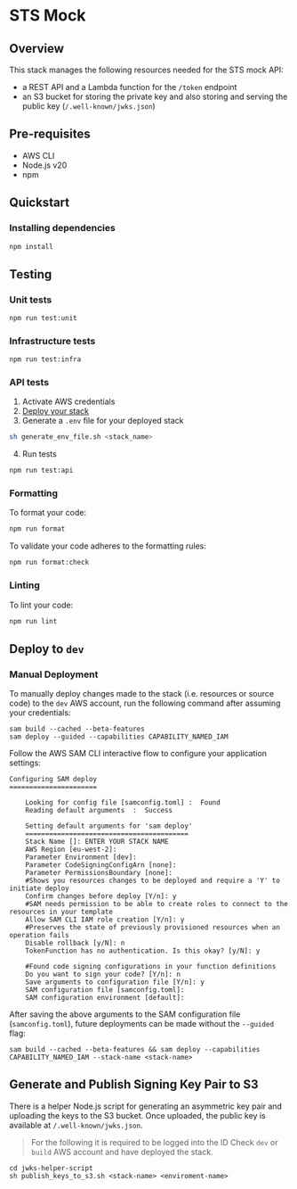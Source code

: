 # STS Mock 

## Overview
This stack manages the following resources needed for the STS mock API:
* a REST API and a Lambda function for the `/token` endpoint
* an S3 bucket for storing the private key and also storing and serving the public key (`/.well-known/jwks.json`)

## Pre-requisites
- AWS CLI
- Node.js v20
- npm

## Quickstart
### Installing dependencies
```bash
npm install
```

## Testing
### Unit tests
```bash
npm run test:unit
```

### Infrastructure tests
```bash
npm run test:infra
```

### API tests
1. Activate AWS credentials
2. [Deploy your stack](#deploy-to-dev)
3. Generate a `.env` file for your deployed stack
```bash
sh generate_env_file.sh <stack_name>
```
4. Run tests
```bash
npm run test:api
```

### Formatting
To format your code:
```bash
npm run format
```

To validate your code adheres to the formatting rules:
```bash
npm run format:check
```

### Linting
To lint your code:
```bash
npm run lint
```

## Deploy to `dev`
### Manual Deployment
To manually deploy changes made to the stack (i.e. resources or source code) to the `dev` AWS account, run the following command after assuming your credentials:
```shell
sam build --cached --beta-features
sam deploy --guided --capabilities CAPABILITY_NAMED_IAM
```

Follow the AWS SAM CLI interactive flow to configure your application settings:

```shell
Configuring SAM deploy
======================

	Looking for config file [samconfig.toml] :  Found
	Reading default arguments  :  Success

	Setting default arguments for 'sam deploy'
	=========================================
	Stack Name []: ENTER YOUR STACK NAME
	AWS Region [eu-west-2]:
	Parameter Environment [dev]:
	Parameter CodeSigningConfigArn [none]:
	Parameter PermissionsBoundary [none]:
	#Shows you resources changes to be deployed and require a 'Y' to initiate deploy
	Confirm changes before deploy [Y/n]: y
	#SAM needs permission to be able to create roles to connect to the resources in your template
	Allow SAM CLI IAM role creation [Y/n]: y
	#Preserves the state of previously provisioned resources when an operation fails
	Disable rollback [y/N]: n
	TokenFunction has no authentication. Is this okay? [y/N]: y

	#Found code signing configurations in your function definitions
	Do you want to sign your code? [Y/n]: n
	Save arguments to configuration file [Y/n]: y
	SAM configuration file [samconfig.toml]:
	SAM configuration environment [default]:
```

After saving the above arguments to the SAM configuration file (`samconfig.toml`), future deployments can be made without the `--guided` flag:
```shell
sam build --cached --beta-features && sam deploy --capabilities CAPABILITY_NAMED_IAM --stack-name <stack-name>   
```

## Generate and Publish Signing Key Pair to S3
There is a helper Node.js script for generating an asymmetric key pair and uploading the keys to the S3 bucket. Once uploaded, the public key is available at `/.well-known/jwks.json`.

> For the following it is required to be logged into the ID Check `dev` or `build` AWS account and have deployed the stack.

```shell
cd jwks-helper-script
sh publish_keys_to_s3.sh <stack-name> <enviroment-name>
```
